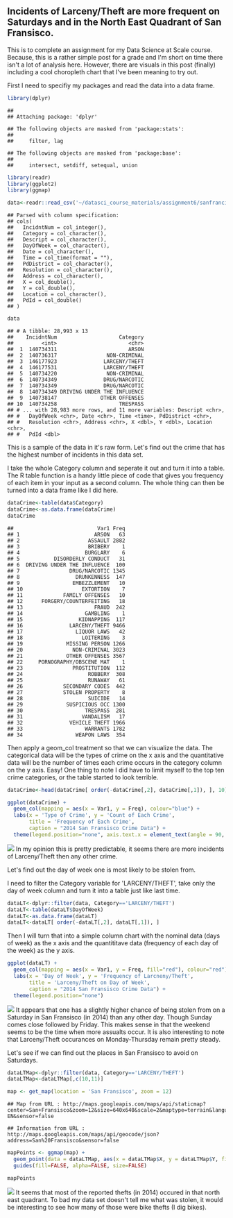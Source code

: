 ## Incidents of Larceny/Theft are more frequent on Saturdays and in the North East Quadrant of San Fransisco.

This is to complete an assignment for my Data Science at Scale course.  Because, this is a rather simple post for a grade and I'm short on time there isn't a lot of analysis here.  However, there are visuals in this post (finally) including a cool choropleth chart that I've been meaning to try out.

First I need to specifiy my packages and read the data into a data frame.

```r
library(dplyr)
```

```
## 
## Attaching package: 'dplyr'
```

```
## The following objects are masked from 'package:stats':
## 
##     filter, lag
```

```
## The following objects are masked from 'package:base':
## 
##     intersect, setdiff, setequal, union
```

```r
library(readr)
library(ggplot2)
library(ggmap)

data<-readr::read_csv('~/datasci_course_materials/assignment6/sanfrancisco_incidents_summer_2014.csv')
```

```
## Parsed with column specification:
## cols(
##   IncidntNum = col_integer(),
##   Category = col_character(),
##   Descript = col_character(),
##   DayOfWeek = col_character(),
##   Date = col_character(),
##   Time = col_time(format = ""),
##   PdDistrict = col_character(),
##   Resolution = col_character(),
##   Address = col_character(),
##   X = col_double(),
##   Y = col_double(),
##   Location = col_character(),
##   PdId = col_double()
## )
```

```r
data
```

```
## # A tibble: 28,993 x 13
##    IncidntNum                    Category
##         <int>                       <chr>
##  1  140734311                       ARSON
##  2  140736317                NON-CRIMINAL
##  3  146177923               LARCENY/THEFT
##  4  146177531               LARCENY/THEFT
##  5  140734220                NON-CRIMINAL
##  6  140734349               DRUG/NARCOTIC
##  7  140734349               DRUG/NARCOTIC
##  8  140734349 DRIVING UNDER THE INFLUENCE
##  9  140738147              OTHER OFFENSES
## 10  140734258                    TRESPASS
## # ... with 28,983 more rows, and 11 more variables: Descript <chr>,
## #   DayOfWeek <chr>, Date <chr>, Time <time>, PdDistrict <chr>,
## #   Resolution <chr>, Address <chr>, X <dbl>, Y <dbl>, Location <chr>,
## #   PdId <dbl>
```

This is a sample of the data in it's raw form.  Let's find out the crime that has the highest number of incidents in this data set.

I take the whole Category column and seperate it out and turn it into a table. The R table function is a handy little piece of code that gives you frequency of each item in your input as a second column.  The whole thing can then be turned into a data frame like I did here.

```r
dataCrime<-table(data$Category)
dataCrime<-as.data.frame(dataCrime)
dataCrime
```

```
##                           Var1 Freq
## 1                        ARSON   63
## 2                      ASSAULT 2882
## 3                      BRIBERY    1
## 4                     BURGLARY    6
## 5           DISORDERLY CONDUCT   31
## 6  DRIVING UNDER THE INFLUENCE  100
## 7                DRUG/NARCOTIC 1345
## 8                  DRUNKENNESS  147
## 9                 EMBEZZLEMENT   10
## 10                   EXTORTION    7
## 11             FAMILY OFFENSES   10
## 12      FORGERY/COUNTERFEITING   18
## 13                       FRAUD  242
## 14                    GAMBLING    1
## 15                  KIDNAPPING  117
## 16               LARCENY/THEFT 9466
## 17                 LIQUOR LAWS   42
## 18                   LOITERING    3
## 19              MISSING PERSON 1266
## 20                NON-CRIMINAL 3023
## 21              OTHER OFFENSES 3567
## 22     PORNOGRAPHY/OBSCENE MAT    1
## 23                PROSTITUTION  112
## 24                     ROBBERY  308
## 25                     RUNAWAY   61
## 26             SECONDARY CODES  442
## 27             STOLEN PROPERTY    8
## 28                     SUICIDE   14
## 29              SUSPICIOUS OCC 1300
## 30                    TRESPASS  281
## 31                   VANDALISM   17
## 32               VEHICLE THEFT 1966
## 33                    WARRANTS 1782
## 34                 WEAPON LAWS  354
```
Then apply a geom_col treatment so that we can visualize the data.  The categorical data will be the types of crime on the x axis and the quantitative data will be the number of times each crime occurs in the category column on the y axis. Easy!  One thing to note I did have to limit myself to the top ten crime categories, or the table started to look terrible.

```r
dataCrime<-head(dataCrime[ order(-dataCrime[,2], dataCrime[,1]), ], 10)

ggplot(dataCrime) +
  geom_col(mapping = aes(x = Var1, y = Freq), colour="blue") +
  labs(x = 'Type of Crime', y = 'Count of Each Crime',
       title = 'Frequency of Each Crime',
       caption = "2014 San Fransisco Crime Data") + 
  theme(legend.position="none", axis.text.x = element_text(angle = 90, hjust = 1))
```

![](assignment6_files/figure-html/data_prep_all_crimes_filtered_column-1.png)<!-- -->
In my opinion this is pretty predictable, it seems there are more incidents of Larceny/Theft then any other crime.

Let's find out the day of week one is most likely to be stolen from.

I need to filter the Category variable for 'LARCENY/THEFT', take only the day of week column and turn it into a table just like last time.

```r
dataLT<-dplyr::filter(data, Category=='LARCENY/THEFT')
dataLT<-table(dataLT$DayOfWeek)
dataLT<-as.data.frame(dataLT)
dataLT<-dataLT[ order(-dataLT[,2], dataLT[,1]), ]
```
Then I will turn that into a simple column chart with the nominal data (days of week) as the x axis and the quantititave data (frequency of each day of the week) as the y axis.

```r
ggplot(dataLT) +
  geom_col(mapping = aes(x = Var1, y = Freq, fill="red"), colour="red") +
  labs(x = 'Day of Week', y = 'Frequency of Larcneny/Theft',
       title = 'Larceny/Theft on Day of Week',
       caption = "2014 San Fransisco Crime Data") + 
  theme(legend.position="none")
```

![](assignment6_files/figure-html/data_prep_assualt_column-1.png)<!-- -->
It appears that one has a slightly higher chance of being stolen from on a Saturday in San Fransisco (in 2014) than any other day.  Though Sunday comes close followed by Friday.  This makes sense in that the weekend seems to be the time when more assualts occur.  It is also interesting to note that Larceny/Theft occurances on Monday-Thursday remain pretty steady.

Let's see if we can find out the places in San Fransisco to avoid on Saturdays.


```r
dataLTMap<-dplyr::filter(data, Category=='LARCENY/THEFT')
dataLTMap<-dataLTMap[,c(10,11)]

map <- get_map(location = 'San Fransisco', zoom = 12)
```

```
## Map from URL : http://maps.googleapis.com/maps/api/staticmap?center=San+Fransisco&zoom=12&size=640x640&scale=2&maptype=terrain&language=en-EN&sensor=false
```

```
## Information from URL : http://maps.googleapis.com/maps/api/geocode/json?address=San%20Fransisco&sensor=false
```

```r
mapPoints <- ggmap(map) +
  geom_point(data = dataLTMap, aes(x = dataLTMap$X, y = dataLTMap$Y, fill = "red", alpha = 0.4), size = .5, shape = 21) +
  guides(fill=FALSE, alpha=FALSE, size=FALSE)

mapPoints
```

![](assignment6_files/figure-html/unnamed-chunk-1-1.png)<!-- -->
It seems that most of the reported thefts (in 2014) occured in that north east quadrant.  To bad my data set doesn't tell me what was stolen, it would be interesting to see how many of those were bike thefts (I dig bikes).
